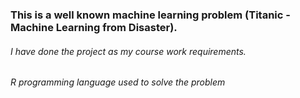 ### This is a well known machine learning problem (Titanic - Machine Learning from Disaster).
###### I have done the project as my course work requirements.
###### R programming language used to solve the problem 
